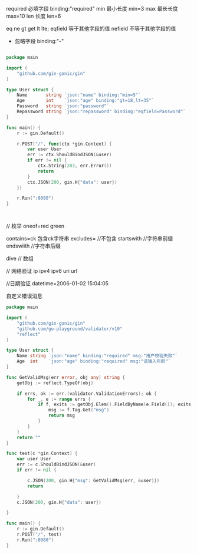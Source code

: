 required 必填字段  binding:"required"
min 最小长度   min=3
max 最长长度  max=10
len 长度   len=6

eq
ne
gt
get
lt
lte;
eqfield  等于其他字段的值
nefield  不等于其他字段的值
- 忽略字段  binding:"-"


```go

package main

import (
	"github.com/gin-gonic/gin"
)

type User struct {
	Name       string `json:"name" binding:"min=5"`
	Age        int    `json:"age" binding:"gt=18,lt=35"`
	Password   string `json:"password"`
	Repassword string `json:"repassword" binding:"eqfield=Password"`
}

func main() {
	r := gin.Default()

	r.POST("/", func(ctx *gin.Context) {
		var user User
		err := ctx.ShouldBindJSON(&user)
		if err != nil {
			ctx.String(203, err.Error())
			return
		}
		ctx.JSON(200, gin.H{"data": user})
	})

	r.Run(":8080")
}




```

// 枚举
oneof=red green

contains=ck  包含ck字符串
excludes=   //不包含
startswith   //字符串前缀
endswiith    //字符串后缀


dive  // 数组

// 网络验证
ip
ipv4
ipv6
uri
url

//日期验证
datetime=2006-01-02 15:04:05





自定义错误消息
```go
package main

import (
	"github.com/gin-gonic/gin"
	"github.com/go-playground/validator/v10"
	"reflect"
)

type User struct {
	Name string `json:"name" binding:"required" msg:"用户校验失败"`
	Age  int    `json:"age" binding:"required" msg:"请输入年龄"`
}

func GetValidMsg(err error, obj any) string {
	getObj := reflect.TypeOf(obj)

	if errs, ok := err.(validator.ValidationErrors); ok {
		for _, e := range errs {
			if f, exits := getObj.Elem().FieldByName(e.Field()); exits {
				msg := f.Tag.Get("msg")
				return msg
			}
		}
	}
	return ""
}

func test(c *gin.Context) {
	var user User
	err := c.ShouldBindJSON(&user)
	if err != nil {

		c.JSON(200, gin.H{"msg": GetValidMsg(err, &user)})
		return

	}
	c.JSON(200, gin.H{"data": user})

}

func main() {
	r := gin.Default()
	r.POST("/", test)
	r.Run(":8080")
}

```